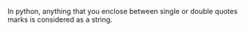 In python, anything that you enclose between single or double quotes marks is considered as a string.